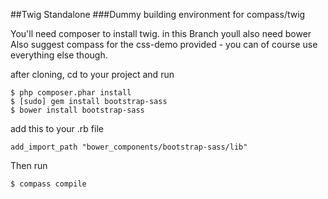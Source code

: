 ##Twig Standalone 
###Dummy building environment for compass/twig

You'll need composer to install twig.
in this Branch youll also need bower
Also suggest compass for the css-demo provided - you can of course use everything else though.

after cloning, cd to your project and run

```
$ php composer.phar install
$ [sudo] gem install bootstrap-sass
$ bower install bootstrap-sass
```

add this to your .rb file

```
add_import_path "bower_components/bootstrap-sass/lib"
```

Then run 

```
$ compass compile
```

